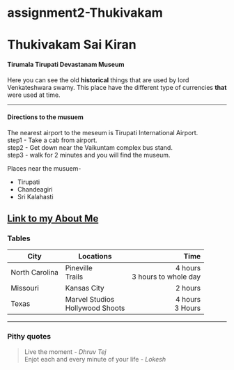 # assignment2-Thukivakam
# Thukivakam Sai Kiran
#### Tirumala Tirupati Devastanam Museum

Here you can see the  old **historical** things that are  used by lord Venkateshwara swamy. This place have the different type of currencies **that** were used at time.

---
#### Directions to the musuem

The nearest airport to the meseum is Tirupati International Airport.<br>
step1 - Take a cab from airport.<br>
step2 - Get down near the Vaikuntam complex bus stand.<br>
step3 - walk for 2 minutes and you will find the museum.<br>

Places near the musuem-
- Tirupati
- Chandeagiri
- Sri Kalahasti

[Link to my About Me](https://github.com/saikirant1/assignment2-Thukivakam/blob/main/README.md)
---
### Tables
| City | Locations | Time |
| --- | --- | ---: |
| North Carolina | Pineville <br> Trails | 4 hours <br> 3 hours to whole day |
| Missouri | Kansas City | 2 hours |
| Texas | Marvel Studios <br> Hollywood Shoots | 4 hours <br> 3 Hours |

---
### Pithy quotes
>Live the moment - *Dhruv Tej* <br>
>Enjot each and every minute of your life - *Lokesh*